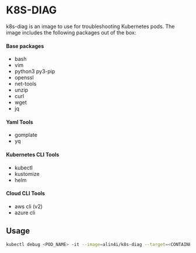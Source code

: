 # K8S-DIAG

k8s-diag is an image to use for troubleshooting Kubernetes pods. The image includes the following packages out of the box:

#### Base packages

- bash
- vim
- python3 py3-pip
- openssl
- net-tools
- unzip
- curl
- wget
- jq

#### Yaml Tools

- gomplate
- yq

#### Kubernetes CLI Tools

- kubectl
- kustomize
- helm

#### Cloud CLI Tools

- aws cli (v2)
- azure cli

## Usage

```bash
kubectl debug <POD_NAME> -it --image=alin4i/k8s-diag --target=<CONTAINER_NAME>
```
